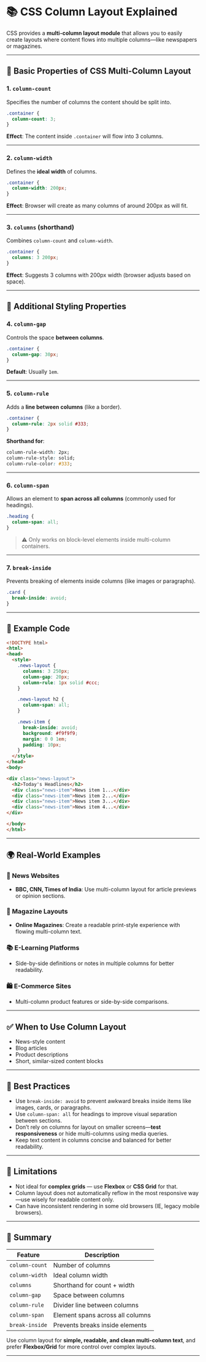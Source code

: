 
# 📚 CSS Column Layout Explained

CSS provides a **multi-column layout module** that allows you to easily create layouts where content flows into multiple columns—like newspapers or magazines.

---

## 🔹 Basic Properties of CSS Multi-Column Layout

### 1. `column-count`

Specifies the number of columns the content should be split into.

```css
.container {
  column-count: 3;
}
```

**Effect**: The content inside `.container` will flow into 3 columns.

---

### 2. `column-width`

Defines the **ideal width** of columns.

```css
.container {
  column-width: 200px;
}
```

**Effect**: Browser will create as many columns of around 200px as will fit.

---

### 3. `columns` (shorthand)

Combines `column-count` and `column-width`.

```css
.container {
  columns: 3 200px;
}
```

**Effect**: Suggests 3 columns with 200px width (browser adjusts based on space).

---

## 🔹 Additional Styling Properties

### 4. `column-gap`

Controls the space **between columns**.

```css
.container {
  column-gap: 30px;
}
```

**Default**: Usually `1em`.

---

### 5. `column-rule`

Adds a **line between columns** (like a border).

```css
.container {
  column-rule: 2px solid #333;
}
```

**Shorthand for**:

```css
column-rule-width: 2px;
column-rule-style: solid;
column-rule-color: #333;
```

---

### 6. `column-span`

Allows an element to **span across all columns** (commonly used for headings).

```css
.heading {
  column-span: all;
}
```

> ⚠️ Only works on block-level elements inside multi-column containers.

---

### 7. `break-inside`

Prevents breaking of elements inside columns (like images or paragraphs).

```css
.card {
  break-inside: avoid;
}
```

---

## 🧪 Example Code

```html
<!DOCTYPE html>
<html>
<head>
  <style>
    .news-layout {
      columns: 3 250px;
      column-gap: 20px;
      column-rule: 1px solid #ccc;
    }

    .news-layout h2 {
      column-span: all;
    }

    .news-item {
      break-inside: avoid;
      background: #f9f9f9;
      margin: 0 0 1em;
      padding: 10px;
    }
  </style>
</head>
<body>

<div class="news-layout">
  <h2>Today's Headlines</h2>
  <div class="news-item">News item 1...</div>
  <div class="news-item">News item 2...</div>
  <div class="news-item">News item 3...</div>
  <div class="news-item">News item 4...</div>
</div>

</body>
</html>
```

---

## 🌍 Real-World Examples

### 📰 News Websites
- **BBC, CNN, Times of India**: Use multi-column layout for article previews or opinion sections.

### 📖 Magazine Layouts
- **Online Magazines**: Create a readable print-style experience with flowing multi-column text.

### 📚 E-Learning Platforms
- Side-by-side definitions or notes in multiple columns for better readability.

### 🛍️ E-Commerce Sites
- Multi-column product features or side-by-side comparisons.

---

## ✅ When to Use Column Layout

- News-style content  
- Blog articles  
- Product descriptions  
- Short, similar-sized content blocks  

---

## 🧠 Best Practices

- Use `break-inside: avoid` to prevent awkward breaks inside items like images, cards, or paragraphs.
- Use `column-span: all` for headings to improve visual separation between sections.
- Don’t rely on columns for layout on smaller screens—**test responsiveness** or hide multi-columns using media queries.
- Keep text content in columns concise and balanced for better readability.

---

## 🚫 Limitations

- Not ideal for **complex grids** — use **Flexbox** or **CSS Grid** for that.
- Column layout does not automatically reflow in the most responsive way—use wisely for readable content only.
- Can have inconsistent rendering in some old browsers (IE, legacy mobile browsers).

---

## 🧾 Summary

| Feature        | Description                            |
|----------------|----------------------------------------|
| `column-count` | Number of columns                      |
| `column-width` | Ideal column width                     |
| `columns`      | Shorthand for count + width            |
| `column-gap`   | Space between columns                  |
| `column-rule`  | Divider line between columns           |
| `column-span`  | Element spans across all columns       |
| `break-inside` | Prevents breaks inside elements        |

Use column layout for **simple, readable, and clean multi-column text**, and prefer **Flexbox/Grid** for more control over complex layouts.

---
